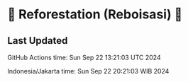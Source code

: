
# 🌳 Reforestation (Reboisasi) 🌲

## Last Updated

GitHub Actions time: Sun Sep 22 13:21:03 UTC 2024

Indonesia/Jakarta time: Sun Sep 22 20:21:03 WIB 2024
